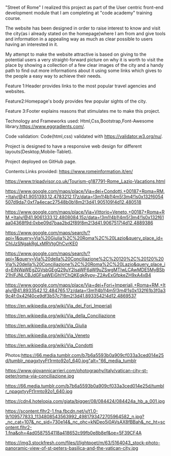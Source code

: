 "Street of Rome"
I realized this project as part of the User centric front-end development module that I am completing at "code academy" training course.

The website has been designed in order to raise interest to know and visit the city(as i already stated on the homepage)where I am from and give tools and information in a appealing way as much as clear possible to users having an interested in it.

My attempt to make the website attractive is based on giving to the potential users a very straight-forward picture on why it is worth to visit the place by showing a collection of a few clear images of the city and a handy path to find out more informations about it using some links which gives to the people a easy way to achieve their needs.

Feature 1:Header provides links to the most popular travel agencies and websites.

Feature2:Homepage's body provides few popular sights of the city.

Feature 3:Footer explains reasons that stimulates me to make this project.

Technology and Frameworks used: Html,Css,Bootstrap,Font-Awesome library,https://www.eggradients.com/.

Code validation: Code(html,css) validated with https://validator.w3.org/nu/.

Project is designed to have a responsive web design for different layouts(Desktop,Mobile-Tablet).

Project deployed on GitHub page.

Contents:Links provided: https://www.romeinformation.it/en/

https://www.tripadvisor.co.uk/Tourism-g187791-Rome_Lazio-Vacations.html

https://www.google.com/maps/place/Via+dei+Condotti,+00187+Roma+RM,+Italy/@41.9051393,12.4783212,17z/data=!3m1!4b1!4m5!3m4!1s0x132f6054507d9da7:0xf7a4ecac27548b0b!8m2!3d41.905109!4d12.480518

https://www.google.com/maps/place/Via+Vittorio+Veneto,+00187+Roma+RM,+Italy/@41.9061333,12.4808084,15z/data=!3m1!4b1!4m5!3m4!1s0x132f61aa04368f9d:0xbe09d7baa2bd2f89!8m2!3d41.9067517!4d12.4889386

https://www.google.com/maps/search/?api=1&query=Via%20Giulia%2C%20Roma%2C%20Lazio&query_place_id=ChIJzSNgakRgLxMRVtgOhCvrKE0


https://www.google.com/maps/search/?api=1&query=Via%20della%20Conciliazione%2C%20120%2C%20120%20Via%20della%20Conciliazione%2C%20Roma%2C%20Lazio&query_place_id=EjNWaWEgZGVsbGEgQ29uY2lsaWF6aW9uZSwgMTIwLCAwMDE5MyBSb21hIFJNLCBJdGFsaWEiGhIYChQKEgkRypy-Z2AvExGfpkeZH9xA4xB4

https://www.google.com/maps/place/Via+dei+Fori+Imperiali,+Roma+RM,+Italy/@41.8933542,12.484765,17z/data=!3m1!4b1!4m5!3m4!1s0x132f61b3f0a39c4f:0x42f40ce9df3b57c7!8m2!3d41.8933542!4d12.4869537

https://en.wikipedia.org/wiki/Via_dei_Fori_Imperiali

https://en.wikipedia.org/wiki/Via_della_Conciliazione

 https://en.wikipedia.org/wiki/Via_Giulia
 
 https://en.wikipedia.org/wiki/Via_Veneto
 
 https://en.wikipedia.org/wiki/Via_Condotti
 
 Photos:https://66.media.tumblr.com/b7b6a5593b0a909cf033a3ced014e25d/tumblr_npagxtyyFt1rmto92o1_640.jpg"alt="66_media_tumblr                                        

  https://www.giovannicarrieri.com/photography/italy/vatican-city-st-peter/roma-via-conciliazione.jpg

  https://66.media.tumblr.com/b7b6a5593b0a909cf033a3ced014e25d/tumblr_npagxtyyFt1rmto92o1_640.jpg

  https://cdn4.hotelopia.com/giata/bigger/08/084424/084424a_hb_a_001.jpg

   https://scontent.flhr2-1.fna.fbcdn.net/v/t1.0-9/109577833_1134808543563992_4981793472705964582_n.jpg?_nc_cat=107&_nc_sid=730e14&_nc_ohc=kNDeo5j0AVsAX8fBBah&_nc_ht=scontent.flhr2-1.fna&oh=4ad0587554118a418652c99fb0e8b8ef&oe=5F39CF4A

   https://img3.stockfresh.com/files/l/lightpoet/m/63/5164043_stock-photo-panoramic-view-of-st-peters-basilica-and-the-vatican-city.jpg
  
 
 
                     
                         

                         

                         

                         

                       



                          
                        






